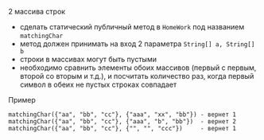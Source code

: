 2 массива строк
- сделать статический публичный метод в `HomeWork` под названием `matchingChar`
- метод должен принимать на вход 2 параметра `String[] a, String[] b`
- строки в массивах могут быть пустыми
- необходимо сравнить элементы обоих массивов (первый с первым, второй со вторым и т.д.), и посчитать количество раз, когда первый символ в обеих не пустых строках совпадает 

Пример
```
matchingChar({"aa", "bb", "cc"}, {"aaa", "xx", "bb"}) - вернет 1
matchingChar({"aa", "bb", "cc"}, {"aaa", "b", "bb"})  - вернет 2
matchingChar({"aa", "bb", "cc"}, {"", "", "ccc"})     - вернет 1
```